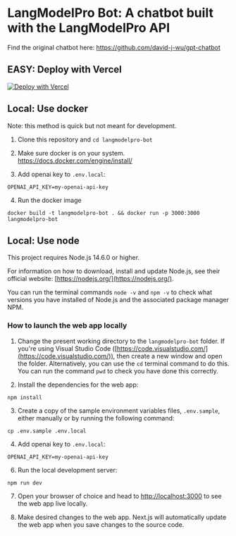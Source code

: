 # LangModelPro Bot: A chatbot built with the LangModelPro API

Find the original chatbot here: https://github.com/david-j-wu/gpt-chatbot

## EASY: Deploy with Vercel

[![Deploy with Vercel](https://vercel.com/button)](https://vercel.com/new/clone?repository-url=https%3A%2F%2Fgithub.com%2Feoriont%2Flangmodelpro-bot&env=OPENAI_API_KEY&project-name=langmodelpro-example-chatbot&repository-name=langmodelpro-example-chatbot)

## Local: Use docker

Note: this method is quick but not meant for development.

1. Clone this repository and `cd langmodelpro-bot`

2. Make sure docker is on your system. https://docs.docker.com/engine/install/

3. Add openai key to `.env.local`:
```
OPENAI_API_KEY=my-openai-api-key
```

4. Run the docker image
```
docker build -t langmodelpro-bot . && docker run -p 3000:3000 langmodelpro-bot
```


## Local: Use node

This project requires Node.js 14.6.0 or higher.

For information on how to download, install and update Node.js, see their official website: [https://nodejs.org/](https://nodejs.org/).

You can run the terminal commands `node -v` and `npm -v` to check what versions you have installed of Node.js and the associated package manager NPM.

### How to launch the web app locally

1. Change the present working directory to the `langmodelpro-bot` folder. If you're using Visual Studio Code ([https://code.visualstudio.com/](https://code.visualstudio.com/)), then create a new window and open the folder. Alternatively, you can use the `cd` terminal command to do this. You can run the command `pwd` to check you have done this correctly.

2. Install the dependencies for the web app:

```
npm install
```

3. Create a copy of the sample environment variables files, `.env.sample`, either manually or by running the following command:

```
cp .env.sample .env.local
```

4. Add openai key to `.env.local`:
```
OPENAI_API_KEY=my-openai-api-key
```

6. Run the local development server:

```
npm run dev
```

7. Open your browser of choice and head to [http://localhost:3000](http://localhost:3000) to see the web app live locally.

8. Make desired changes to the web app. Next.js will automatically update the web app when you save changes to the source code.
